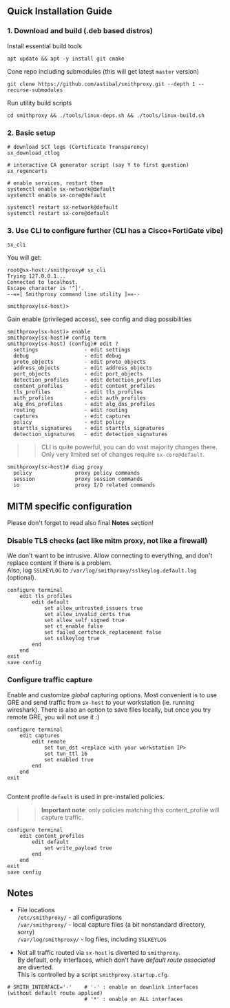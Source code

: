 ## Quick Installation Guide

### 1. Download and build (.deb based distros)

Install essential build tools
```shell
apt update && apt -y install git cmake 
```

Cone repo including submodules (this will get latest `master` version)
```shell
git clone https://github.com/astibal/smithproxy.git --depth 1 --recurse-submodules
```

Run utility build scripts
```shell
cd smithproxy && ./tools/linux-deps.sh && ./tools/linux-build.sh
```

### 2. Basic setup

```shell
# download SCT logs (Certificate Transparency)
sx_download_ctlog

# interactive CA generator script (say Y to first question)
sx_regencerts

# enable services, restart them 
systemctl enable sx-network@default
systemctl enable sx-core@default

systemctl restart sx-network@default
systemctl restart sx-core@default
```

### 3. Use CLI to configure further (CLI has a Cisco+FortiGate vibe)

```shell
sx_cli
```
You will get:
```
root@sx-host:/smithproxy# sx_cli 
Trying 127.0.0.1...
Connected to localhost.
Escape character is '^]'.
--==[ Smithproxy command line utility ]==--

smithproxy(sx-host)>
```
Gain enable (privileged access), see config and diag possibilities
```
smithproxy(sx-host)> enable
smithproxy(sx-host)# config term
smithproxy(sx-host) (config)# edit ?
  settings               - edit settings
  debug                  - edit debug
  proto_objects          - edit proto_objects
  address_objects        - edit address_objects
  port_objects           - edit port_objects
  detection_profiles     - edit detection_profiles
  content_profiles       - edit content_profiles
  tls_profiles           - edit tls_profiles
  auth_profiles          - edit auth_profiles
  alg_dns_profiles       - edit alg_dns_profiles
  routing                - edit routing
  captures               - edit captures
  policy                 - edit policy
  starttls_signatures    - edit starttls_signatures
  detection_signatures   - edit detection_signatures

```
>> CLI is quite powerful, you can do vast majority changes there.  
Only very limited set of changes require `sx-core@default`.


```
smithproxy(sx-host)# diag proxy 
  policy              proxy policy commands
  session             proxy session commands
  io                  proxy I/O related commands
```

## MITM specific configuration 
Please don't forget to read also final **Notes** section!

### Disable TLS checks (act like mitm proxy, not like a firewall)
We don't want to be intrusive. Allow connecting to everything, and don't replace content if there is a problem.   
Also, log `SSLKEYLOG` to `/var/log/smithproxy/sslkeylog.default.log` (optional).
```
configure terminal 
    edit tls_profiles 
        edit default 
            set allow_untrusted_issuers true
            set allow_invalid_certs true
            set allow_self_signed true 
            set ct_enable false
            set failed_certcheck_replacement false
            set sslkeylog true
        end
    end
exit
save config
```

### Configure traffic capture

Enable and customize *global* capturing options. 
Most convenient is to use GRE and send traffic from `sx-host` to your workstation (ie. running wireshark).
There is also an option to save files locally, but once you try remote GRE, you will not use it :) 
```
configure terminal
    edit captures
        edit remote
            set tun_dst <replace with your workstation IP>
            set tun_ttl 16
            set enabled true
        end
    end
exit
            
```

Content profile `default` is used in pre-installed policies.
> >**Important note**: only policies matching this content_profile will capture traffic.

```
configure terminal
    edit content_profiles
        edit default
            set write_payload true
        end
    end
exit
save config
```

## Notes

- File locations  
    `/etc/smithproxy/` - all configurations   
    `/var/smithproxy/` - local capture files (a bit nonstandard directory, sorry)   
    `/var/log/smithproxy/` - log files, including `SSLKEYLOG`
    

- Not all traffic routed via `sx-host` is diverted to `smithproxy`.   
    By default, only interfaces, which don't have _default route associated_ are diverted.  
    This is controlled by a script `smithproxy.startup.cfg`.      
```
# SMITH_INTERFACE='-'    # '-' : enable on downlink interfaces (without default route applied)
                         # '*' : enable on ALL interfaces
```
